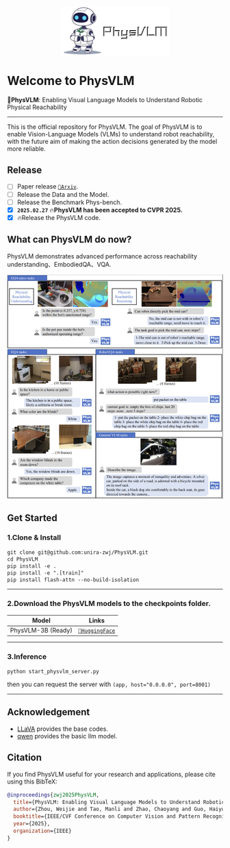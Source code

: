

<div align=center> <img src="./assert/logo.png" width=50%></div>

# Welcome to PhysVLM

</div>

📖**PhysVLM**: Enabling Visual Language Models to Understand Robotic Physical Reachability 

---

This is the official repository for PhysVLM. The goal of PhysVLM is to enable Vision-Language Models (VLMs) to understand robot reachability, with the future aim of making the action decisions generated by the model more reliable.

## Release

- [ ] Paper release [`📕Arxiv`](...).
- [ ] Release the Data and the Model.
- [ ] Release the Benchmark Phys-bench.
- [x] **`2025.02.27`** 🔥**PhysVLM has been accepted to CVPR 2025.**
- [x] 🔥Release the PhysVLM code.

## What can PhysVLM do now?
PhysVLM demonstrates advanced performance across reachability understanding、EmbodiedQA、VQA.

![](assert/tasks.png)

## Get Started

### 1.Clone & Install

```shell
git clone git@github.com:unira-zwj/PhysVLM.git
cd PhysVLM
pip install -e .
pip install -e ".[train]"
pip install flash-attn --no-build-isolation
```

---


### 2.Download the PhysVLM models to the checkpoints folder.

| Model                              | Links                                  |
|---------                           |---------------------------------------|
| PhysVLM-3B (Ready)                 | [`🤗HuggingFace`](...)    |
---


### 3.Inference

```shell
python start_physvlm_server.py
```

then you can request the server with `(app, host="0.0.0.0", port=8001)`

---

## Acknowledgement

- [LLaVA](https://github.com/haotian-liu/LLaVA/tree/main) provides the base codes.
- [qwen](https://github.com/QwenLM/Qwen2.5) provides the basic llm model.

## Citation
If you find PhysVLM useful for your research and applications, please cite using this BibTeX:
```bibtex
@inproceedings{zwj2025PhysVLM,
  title={PhysVLM: Enabling Visual Language Models to Understand Robotic Physical Reachability},
  author={Zhou, Weijie and Tao, Manli and Zhao, Chaoyang and Guo, Haiyun and Dong, Honghui and Tang, Ming and Wang, Jinqiao},
  booktitle={IEEE/CVF Conference on Computer Vision and Pattern Recognition 2025},
  year={2025},
  organization={IEEE}
}